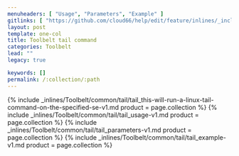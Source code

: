 ```yaml
---
menuheaders: [ "Usage", "Parameters", "Example" ]
gitlinks: [ "https://github.com/cloud66/help/edit/feature/inlines/_includes/_inlines/Toolbelt/common/tail/tail_this-will-run-a-linux-tail-command-on-the-specified-se-v1.md", "https://github.com/cloud66/help/edit/feature/inlines/_includes/_inlines/Toolbelt/common/tail/tail_usage-v1.md", "https://github.com/cloud66/help/edit/feature/inlines/_includes/_inlines/Toolbelt/common/tail/tail_parameters-v1.md", "https://github.com/cloud66/help/edit/feature/inlines/_includes/_inlines/Toolbelt/common/tail/tail_example-v1.md" ]
layout: post
template: one-col
title: Toolbelt tail command
categories: Toolbelt
lead: ""
legacy: true

keywords: []
permalink: /:collection/:path
---
```




{% include _inlines/Toolbelt/common/tail/tail_this-will-run-a-linux-tail-command-on-the-specified-se-v1.md  product = page.collection %}
{% include _inlines/Toolbelt/common/tail/tail_usage-v1.md  product = page.collection %}
{% include _inlines/Toolbelt/common/tail/tail_parameters-v1.md  product = page.collection %}
{% include _inlines/Toolbelt/common/tail/tail_example-v1.md  product = page.collection %}